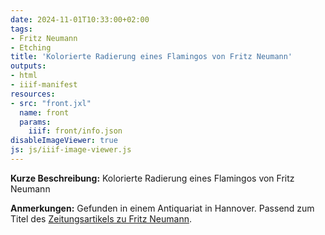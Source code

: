 ```yaml
---
date: 2024-11-01T10:33:00+02:00
tags:
- Fritz Neumann
- Etching
title: 'Kolorierte Radierung eines Flamingos von Fritz Neumann'
outputs:
- html
- iiif-manifest
resources:
- src: "front.jxl"
  name: front
  params:
    iiif: front/info.json
disableImageViewer: true
js: js/iiif-image-viewer.js
---
```


**Kurze Beschreibung:** Kolorierte Radierung eines Flamingos von Fritz Neumann

**Anmerkungen:** Gefunden in einem Antiquariat in Hannover. Passend zum Titel des [Zeitungsartikels zu Fritz Neumann](/de/post/fritz-neumann-spandauer-volksblatt-19-2-1972/).
